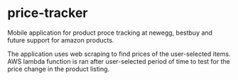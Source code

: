 # price-tracker

Mobile application for product proce tracking at newegg, bestbuy and future support for amazon products.

The application uses web scraping to find prices of the user-selected items. 
AWS lambda function is ran after user-selected period of time to test for the price change in the product listing. 
